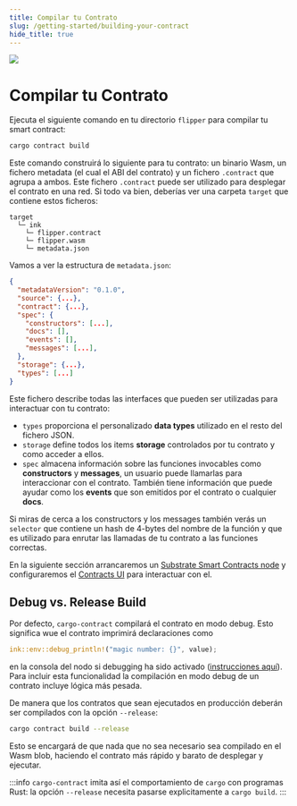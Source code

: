 ```yaml
---
title: Compilar tu Contrato
slug: /getting-started/building-your-contract
hide_title: true
---
```


<img src="/img/title/cargo-contract.svg" className="titlePic" />

# Compilar tu Contrato

Ejecuta el siguiente comando en tu directorio `flipper` para compilar tu smart contract:

```bash
cargo contract build
```

Este comando construirá lo siguiente para tu contrato: un binario Wasm, un fichero metadata (el cual el ABI del contrato) y un fichero `.contract` que agrupa a ambos. Este fichero `.contract` puede ser utilizado para desplegar el contrato en una red. Si todo va bien, deberías ver una carpeta `target` que contiene estos ficheros:

```
target
  └─ ink
    └─ flipper.contract
    └─ flipper.wasm
    └─ metadata.json
```

Vamos a ver la estructura de `metadata.json`:

```json
{
  "metadataVersion": "0.1.0",
  "source": {...},
  "contract": {...},
  "spec": {
    "constructors": [...],
    "docs": [],
    "events": [],
    "messages": [...],
  },
  "storage": {...},
  "types": [...]
}
```

Este fichero describe todas las interfaces que pueden ser utilizadas para interactuar con tu contrato:

* `types` proporciona el personalizado **data types** utilizado en el resto del fichero JSON.
* `storage` define todos los items **storage** controlados por tu contrato y como acceder a ellos. 
* `spec` almacena información sobre las funciones invocables como **constructors** y **messages**, un usuario 
puede llamarlas para interaccionar con el contrato. También tiene información que puede ayudar como los **events**
que son emitidos por el contrato o cualquier **docs**.

Si miras de cerca a los constructors y los messages también verás un `selector` que contiene un hash de 4-bytes del nombre de la función
y que es utilizado para enrutar las llamadas de tu contrato a las funciones correctas.

En la siguiente sección arrancaremos un [Substrate Smart Contracts node](https://github.com/paritytech/substrate-contracts-node)
y configuraremos el [Contracts UI](https://github.com/paritytech/contracts-ui) para interactuar con el.

## Debug vs. Release Build

Por defecto, `cargo-contract` compilará el contrato en modo debug. Esto significa
wue el contrato imprimirá declaraciones como

```rust
ink::env::debug_println!("magic number: {}", value);
```
en la consola del nodo si debugging ha sido activado ([instrucciones aquí](/faq#how-do-i-print-something-to-the-console-from-the-runtime)).
Para incluir esta funcionalidad la compilación en modo debug de un contrato incluye
lógica más pesada.

De manera que los contratos que sean ejecutados en producción deberán ser compilados
con la opción `--release`:

```bash
cargo contract build --release
```
Esto se encargará de que nada que no sea necesario sea compilado en el Wasm blob,
haciendo el contrato más rápido y barato de desplegar y ejecutar.

:::info
`cargo-contract` imita así el comportamiento de `cargo` con programas Rust:
la opción `--release` necesita pasarse explicitamente a `cargo build`.
:::